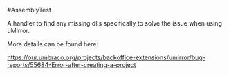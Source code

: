 #AssemblyTest

A handler to find any missing dlls specifically to solve the issue when using uMirror.

More details can be found here:

https://our.umbraco.org/projects/backoffice-extensions/umirror/bug-reports/55684-Error-after-creating-a-project

